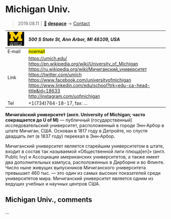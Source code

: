 # Michigan Univ.
> 2019.08.11 ┊ **[🚀](../index/index.md) [despace](index.md)** → [Contact](contact.md)

|[![](f/contact/m/michigan_univ_logo1_thumb.png)](f/contact/m/michigan_univ_logo1.png)|*500 S State St, Ann Arbor, MI 48109, USA*|
|:--|:--|
|E‑mail| <mark>noemail</mark> |
|Link| <https://umich.edu/><br> <https://en.wikipedia.org/wiki/University_of_Michigan><br> <https://ru.wikipedia.org/wiki/Мичиганский_университет><br> <https://twitter.com/umich><br> <https://www.facebook.com/universityofmichigan><br> <https://www.linkedin.com/edu/school?trk=edu-ca-head-title&id=18633><br> <http://instagram.com/uofmichigan> |
|Tel| +1(734)764-18-17, fax: … |

**Мичига́нский университе́т (англ. University of Michigan; часто сокращается до U of M)** — публичный (государственный) исследовательский университет, расположенный в городе Энн‑Арбор в штате Мичиган, США. Основан в 1817 году в Детройте, но спустя двадцать лет (в 1837 году) переехал в Энн‑Арбор.

Мичиганский университет является старейшим университетом в штате, входит в состав так называемой «Общественной лиги плюща[en]» (англ. Public Ivy) и Ассоциации американских университетов, а также имеет два дополнительных кампуса, расположенных в Дирборне и во Флинте. Число ныне живущих выпускников Мичиганского университета превышает 460 тыс. — это один из самых высоких показателей среди университетов мира. Мичиганский университет является одним из ведущих учебных и научных центров США.


<p style="page-break-after:always"> </p>

## Michigan Univ., comments

…

